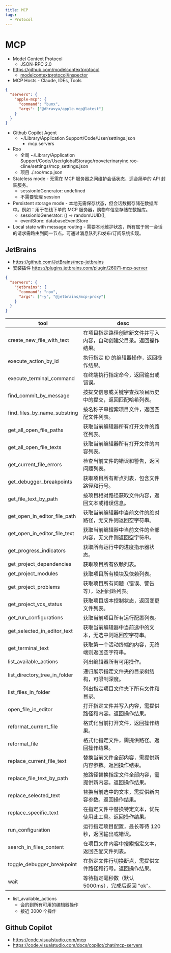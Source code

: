 ```yaml
---
title: MCP
tags:
  - Protocol
---
```


# MCP

- Model Context Protocol
  - JSON-RPC 2.0
- https://github.com/modelcontextprotocol
  - [modelcontextprotocol/inspector](https://github.com/modelcontextprotocol/inspector)
- MCP Hosts - Claude, IDEs, Tools

```json
{
  "servers": {
    "apple-mcp": {
      "command": "bunx",
      "args": ["@dhravya/apple-mcp@latest"]
    }
  }
}
```

- Github Copilot Agent
  - ~/Library/Application Support/Code/User/settings.json
    - mcp.servers
- Roo
  - 全局 ~/Library/Application Support/Code/User/globalStorage/rooveterinaryinc.roo-cline/settings/mcp_settings.json
  - 项目 ./.roo/mcp.json
- Stateless mode - 无需在 MCP 服务器之间维护会话状态，适合简单的 API 封装服务。
  - sessionIdGenerator: undefined
  - 不需要管理 session
- Persistent storage mode - 本地无需保存状态，但会话数据存储在数据库中。例如：用于在线下单的 MCP 服务器，购物车信息存储在数据库。
  - sessionIdGenerator: () => randomUUID(),
  - eventStore: databaseEventStore
- Local state with message routing - 需要本地维护状态，所有属于同一会话的请求需路由到同一节点。可通过消息队列和发布/订阅系统实现。

## JetBrains

- https://github.com/JetBrains/mcp-jetbrains
- 安装插件 https://plugins.jetbrains.com/plugin/26071-mcp-server

```json
{
  "servers": {
    "jetbrains": {
      "command": "npx",
      "args": ["-y", "@jetbrains/mcp-proxy"]
    }
  }
}
```

<!--
document.querySelector('#radix-\\:rv\\:-content-tools > div > div:nth-child(1) > div:nth-child(2) > div')
copy(Array.from($0.querySelectorAll('&>div span:nth-child(1)')).map(v=>[v.innerText,v.nextElementSibling.innerText].join('|')).join('\n'))
-->

| tool                          | desc                                                               |
| ----------------------------- | ------------------------------------------------------------------ |
| create_new_file_with_text     | 在项目指定路径创建新文件并写入内容，自动创建父目录。返回操作结果。 |
| execute_action_by_id          | 执行指定 ID 的编辑器操作，返回操作结果。                           |
| execute_terminal_command      | 在终端执行指定命令，返回输出或错误。                               |
| find_commit_by_message        | 按提交信息或关键字查找项目历史中的提交，返回匹配哈希列表。         |
| find_files_by_name_substring  | 按名称子串搜索项目文件，返回匹配文件列表。                         |
| get_all_open_file_paths       | 获取当前编辑器所有打开文件的路径列表。                             |
| get_all_open_file_texts       | 获取当前编辑器所有打开文件的内容列表。                             |
| get_current_file_errors       | 检查当前文件的错误和警告，返回问题列表。                           |
| get_debugger_breakpoints      | 获取项目所有断点列表，包含文件路径和行号。                         |
| get_file_text_by_path         | 按项目相对路径获取文件内容，返回文本或错误信息。                   |
| get_open_in_editor_file_path  | 获取当前编辑器中当前文件的绝对路径，无文件则返回空字符串。         |
| get_open_in_editor_file_text  | 获取当前编辑器中当前文件的全部内容，无文件则返回空字符串。         |
| get_progress_indicators       | 获取所有运行中的进度指示器状态。                                   |
| get_project_dependencies      | 获取项目所有依赖列表。                                             |
| get_project_modules           | 获取项目所有模块及依赖列表。                                       |
| get_project_problems          | 获取项目所有问题（错误、警告等），返回问题列表。                   |
| get_project_vcs_status        | 获取项目版本控制状态，返回变更文件列表。                           |
| get_run_configurations        | 获取当前项目所有运行配置列表。                                     |
| get_selected_in_editor_text   | 获取当前编辑器中当前选中的文本，无选中则返回空字符串。             |
| get_terminal_text             | 获取第一个活动终端的内容，无终端则返回空字符串。                   |
| list_available_actions        | 列出编辑器所有可用操作。                                           |
| list_directory_tree_in_folder | 递归展示指定文件夹的目录树结构，可限制深度。                       |
| list_files_in_folder          | 列出指定项目文件夹下所有文件和目录。                               |
| open_file_in_editor           | 打开指定文件并写入内容，需提供路径和内容。返回操作结果。           |
| reformat_current_file         | 格式化当前打开文件，返回操作结果。                                 |
| reformat_file                 | 格式化指定文件，需提供路径。返回操作结果。                         |
| replace_current_file_text     | 替换当前文件全部内容，需提供新内容参数。返回操作结果。             |
| replace_file_text_by_path     | 按路径替换指定文件全部内容，需提供新内容。返回操作结果。           |
| replace_selected_text         | 替换当前选中的文本，需提供新内容参数。返回操作结果。               |
| replace_specific_text         | 在指定文件中替换特定文本，优先使用此工具。返回操作结果。           |
| run_configuration             | 运行指定项目配置，最长等待 120 秒，返回输出或错误。                |
| search_in_files_content       | 在项目文件内容中搜索指定文本，返回匹配文件列表。                   |
| toggle_debugger_breakpoint    | 在指定文件行切换断点，需提供文件路径和行号。返回操作结果。         |
| wait                          | 等待指定毫秒数（默认 5000ms），完成后返回 "ok"。                   |

- list_available_actions
  - 会的到所有可用的编辑器操作
  - 接近 3000 个操作

## Github Copilot

- https://code.visualstudio.com/mcp
- https://code.visualstudio.com/docs/copilot/chat/mcp-servers
